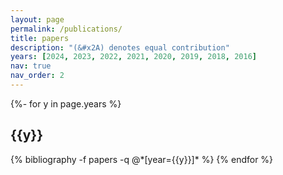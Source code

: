 ```yaml
---
layout: page
permalink: /publications/
title: papers
description: "(&#x2A) denotes equal contribution"
years: [2024, 2023, 2022, 2021, 2020, 2019, 2018, 2016]
nav: true
nav_order: 2
---
```

<!-- _pages/publications.md -->
<div class="publications">

{%- for y in page.years %}
  <h2 class="year">{{y}}</h2>
  {% bibliography -f papers -q @*[year={{y}}]* %}
{% endfor %}

</div>
